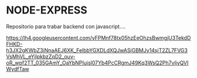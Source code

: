 # NODE-EXPRESS
Repositorio para trabar backend con javascript....

https://lh4.googleusercontent.com/yFPMnf78tx05hzEeOhzsBwmgjU3TekdDFHKD-h3JX2gKWbZ3iNnaAEJ6XK_FelbbYGXDLdXQJwASjGBMJy14sjT2ZL7FVG3VsMhVL_eYilpkbzZqD2_ouv-oR_wpf2TT_035GAmY_OaYbNPIuisl07Yb4PcCRgmJ49Kq3WsQ2Ph7vljyQVIWydfTaw
